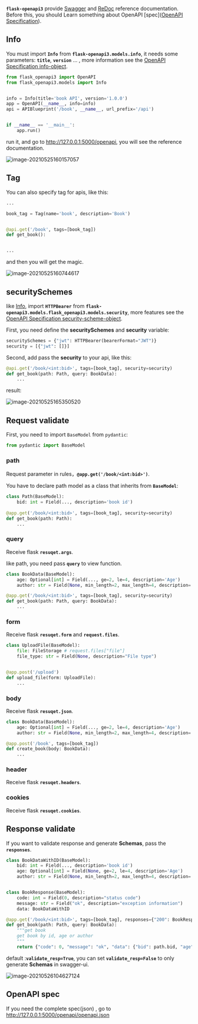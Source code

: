 **`flask-openapi3`** provide [Swagger](https://swagger.io) and [ReDoc](https://redocly.github.io/redoc/) reference documentation. Before this, you should Learn something about OpenAPI [spec]([OpenAPI Specification](https://spec.openapis.org/oas/v3.0.3)). 

## Info

You must import **`Info`** from **`flask-openapi3.models.info`**, it needs some parameters: **`title`**, **`version`** ... , more information see the [OpenAPI Specification info-object](https://spec.openapis.org/oas/v3.0.3#info-object).

```python
from flask_openapi3 import OpenAPI
from flask_openapi3.models import Info


info = Info(title='book API', version='1.0.0')
app = OpenAPI(__name__, info=info)
api = APIBlueprint('/book', __name__, url_prefix='/api')


if __name__ == '__main__':
    app.run()
```

run it, and go to http://127.0.0.1:5000/openapi, you will see the reference documentation.

![image-20210525160157057](./assets/image-20210525160157057.png)

## Tag

You can also specify tag for apis, like this:

```python
...

book_tag = Tag(name='book', description='Book')


@api.get('/book', tags=[book_tag])
def get_book():


...
```

and then you will get the magic.

![image-20210525160744617](./assets/image-20210525160744617.png)

## securitySchemes

like [Info](#info), import **`HTTPBearer`** from **`flask-openapi3.models.flask_openapi3.models.security`**, more features see the [OpenAPI Specification security-scheme-object](https://spec.openapis.org/oas/v3.0.3#security-scheme-object).

First, you need define the **securitySchemes**  and **security** variable:

```python
securitySchemes = {"jwt": HTTPBearer(bearerFormat="JWT")}
security = [{"jwt": []}]
```

Second, add pass the **security** to your api, like this:

```python
@api.get('/book/<int:bid>', tags=[book_tag], security=security)
def get_book(path: Path, query: BookData):
    ...
```

result:

![image-20210525165350520](./assets/image-20210525165350520.png)

## Request validate

First, you need to import `BaseModel` from `pydantic`:

```python
from pydantic import BaseModel
```

### path

Request parameter in rules，**`@app.get('/book/<int:bid>')`**.

You have to declare path model as a class that inherits from  **`BaseModel`**:

```python
class Path(BaseModel):
    bid: int = Field(..., description='book id')
        
@app.get('/book/<int:bid>', tags=[book_tag], security=security)
def get_book(path: Path):
    ...
```

### query

Receive flask **`resuqet.args`**.

like path, you need pass **`query`** to view function.

```python
class BookData(BaseModel):
    age: Optional[int] = Field(..., ge=2, le=4, description='Age')
    author: str = Field(None, min_length=2, max_length=4, description='Author')

@app.get('/book/<int:bid>', tags=[book_tag], security=security)
def get_book(path: Path, query: BookData):
    ...
```

### form 

Receive flask **`resuqet.form`** and **`request.files`**.

```python
class UploadFile(BaseModel):
    file: FileStorage # request.files["file"]
    file_type: str = Field(None, description="File type")


@app.post('/upload')
def upload_file(form: UploadFile):
    ...
```

### body

Receive flask **`resuqet.json`**.

```python
class BookData(BaseModel):
    age: Optional[int] = Field(..., ge=2, le=4, description='Age')
    author: str = Field(None, min_length=2, max_length=4, description='Author')

@app.post('/book', tags=[book_tag])
def create_book(body: BookData):
    ...
```

### header

Receive flask **`resuqet.headers`**.

### cookies

Receive flask **`resuqet.cookies`**.

## Response validate

If you want to validate response and generate **Schemas**, pass the **`responses`**.

```python
class BookDataWithID(BaseModel):
    bid: int = Field(..., description='book id')
    age: Optional[int] = Field(None, ge=2, le=4, description='Age')
    author: str = Field(None, min_length=2, max_length=4, description='Author')


class BookResponse(BaseModel):
    code: int = Field(0, description="status code")
    message: str = Field("ok", description="exception information")
    data: BookDataWithID

@app.get('/book/<int:bid>', tags=[book_tag], responses={"200": BookResponse}, security=security)
def get_book(path: Path, query: BookData):
    """get book
    get book by id, age or author
    """
    return {"code": 0, "message": "ok", "data": {"bid": path.bid, "age": query.age, "author": query.author}}
```

default :**`validate_resp=True`**, you can set **`validate_resp=False`** to only  generate **Schemas** in swagger-ui.

![image-20210526104627124](./assets/image-20210526104627124.png)

## OpenAPI spec

If you need the complete spec(json) , go to http://127.0.0.1:5000/openapi/openapi.json

